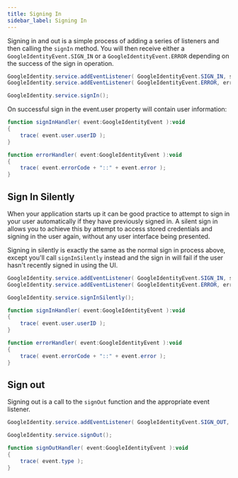 ```yaml
---
title: Signing In
sidebar_label: Signing In
---
```



Signing in and out is a simple process of adding a series of listeners and then calling the 
`signIn` method. You will then receive either a `GoogleIdentityEvent.SIGN_IN` or a 
`GoogleIdentityEvent.ERROR` depending on the success of the sign in operation.

```actionscript
GoogleIdentity.service.addEventListener( GoogleIdentityEvent.SIGN_IN, signInHandler );
GoogleIdentity.service.addEventListener( GoogleIdentityEvent.ERROR, errorHandler );

GoogleIdentity.service.signIn();
```

On successful sign in the event.user property will contain user information:

```actionscript
function signInHandler( event:GoogleIdentityEvent ):void
{
	trace( event.user.userID );
}

function errorHandler( event:GoogleIdentityEvent ):void
{
	trace( event.errorCode + "::" + event.error );
}
```




## Sign In Silently

When your application starts up it can be good practice to attempt to sign in your user automatically if they have previously signed in.
A silent sign in allows you to achieve this by attempt to access stored credentials and signing in the user again, without any user interface being presented.

Signing in silently is exactly the same as the normal sign in process above, except you'll call `signInSilently` instead and the sign in will fail if the user hasn't recently signed in using the UI.

```actionscript
GoogleIdentity.service.addEventListener( GoogleIdentityEvent.SIGN_IN, signInHandler );
GoogleIdentity.service.addEventListener( GoogleIdentityEvent.ERROR, errorHandler );

GoogleIdentity.service.signInSilently();

function signInHandler( event:GoogleIdentityEvent ):void
{
	trace( event.user.userID );
}

function errorHandler( event:GoogleIdentityEvent ):void
{
	trace( event.errorCode + "::" + event.error );
}
```




## Sign out

Signing out is a call to the `signOut` function and the appropriate event listener.

```actionscript
GoogleIdentity.service.addEventListener( GoogleIdentityEvent.SIGN_OUT, signOutHandler );

GoogleIdentity.service.signOut();
```

```actionscript
function signOutHandler( event:GoogleIdentityEvent ):void
{
	trace( event.type );
}
```

